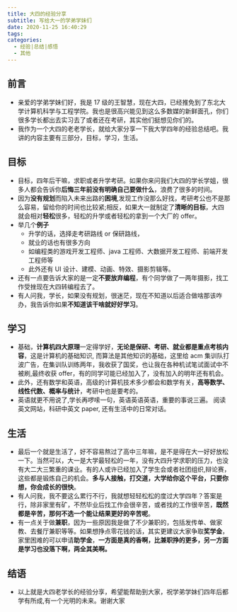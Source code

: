 ```yaml
---
title: 大四的经验分享
subtitle: 写给大一的学弟学妹们
date: 2020-11-25 16:40:29
tags: 
categories:
  - 经验|总结|感悟
  - 其他
---
```


## 前言

- 亲爱的学弟学妹们好，我是 17 级的王智慧，现在大四，已经推免到了东北大学计算机科学与工程学院。我也是很高兴能见到这么多数媒的新鲜面孔，你们很多学长都出去实习去了或者还在考研，其实他们挺想见你们的。
- 我作为一个大四的老老学长，就给大家分享一下我大学四年的经验总结吧。我讲的内容主要有三部分，目标，学习，生活。

## 目标

- 目标，四年后干嘛，求职或者升学考研。如果你来问我们大四的学长学姐，很多人都会告诉你**后悔三年前没有明确自己要做什么**，浪费了很多的时间。
- 因为**没有规划**而陷入未来出路的**困境**,发现工作没那么好找，考研考公也不是那么容易，留给你的时间也比较紧;相反，如果大一就制定了**清晰的目标**，大四就会相对**轻松**很多，轻松的升学或者轻松的拿到一个大厂的 offer。
- 举几个**例子**
  - 升学的话，选择走考研路线 or 保研路线，
  - 就业的话也有很多方向
  - 如编程类的游戏开发工程师、java 工程师、大数据开发工程师、前端开发工程师等
  - 此外还有 UI 设计、建模、动画、特效、摄影剪辑等。
- 还有一点要告诉大家的是一定**不要放弃编程**，有个同学做了一两年摄影，找工作受挫现在大四转编程去了。
- 有人问我，学长，如果没有规划，很迷茫，现在不知道以后适合做啥那该咋办，我告诉你如果**不知道该干啥就好好学习**。

## 学习


- 基础，**计算机四大原理**一定得学好，**无论是保研、考研、就业都是重点考核内容**，这是计算机的基础知识, 而算法是其他知识的基础，这里给 acm 集训队打波广告，在集训队训练两年，我收获了国奖，也让我在各种机试笔试面试中不被刷,最终收获 offer，有的同学可能已经加入了，没有加入的明年还有机会。
- 此外，还有数学和英语，高级的计算机技术多少都会和数学有关，**高等数学、线性代数、概率与统计**，考研中也是要考的。
- 英语就更不用说了,学长再啰嗦一句，英语英语英语，重要的事说三遍。 阅读英文网站，科研中英文 paper, 还有生活中的日常对话。

## 生活

* 最后一个就是生活了，好不容易熬过了高中三年嘛，是不是得在大一好好放松一下。当然可以，大一是大学最轻松的一年，没有大四升学求职的压力，也没有大二大三繁重的课业。有的人或许已经加入了学生会或者社团组织,辩论赛，这些都是锻炼自己的机会。**多与人接触，打交道，大学给你这个平台，只要你想，你会成长的很快**。
* 有人问我，我不要这么累行不行，我就想轻轻松松的度过大学四年？答案是行，除非家里有矿，不然毕业后找工作会很辛苦，或者找的工作很辛苦，**既然都是辛苦，那何不选一个能让结果更好的辛苦呢**。
* 有一点关于做**兼职**，因为一些原因我是做了不少兼职的，包括发传单、做家教、去餐厅兼职等等。如果想挣点零花钱的话，其实更建议大家争取**奖学金**，家里困难的可以申请**助学金**，**一方面是真的香啊，比兼职挣的更多，另一方面是学习也没落下啊，两全其美啊。**

## 结语

* 以上就是大四老学长的经验分享，希望能帮助到大家，祝学弟学妹们四年后都学有所成,有一个光明的未来。谢谢大家
